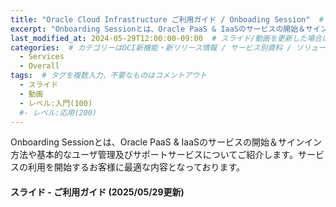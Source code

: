 ```yaml
---
title: "Oracle Cloud Infrastructure ご利用ガイド / Onboading Session"  # タイトル
excerpt: "Onboarding Sessionとは、Oracle PaaS & IaaSのサービスの開始＆サインイン方法や基本的なユーザ管理及びサポートサービスについてご紹介します。サービスの利用を開始するお客様に最適な内容となっております。"
last_modified_at: 2024-05-29T12:00:00-09:00  # スライド/動画を更新した場合はここを変更
categories:  # カテゴリーはOCI新機能・新リリース情報 / サービス別資料 / ソリューション別資料 / その他の資料 / 外部リンク  から選択
  - Services
  - Overall
tags:  # タグを複数入力、不要なものはコメントアウト
  - スライド
  - 動画
  - レベル:入門(100)
  #- レベル:応用(200)
---
```


<!-- 資料の説明を記載 (ここから) -->
Onboarding Sessionとは、Oracle PaaS & IaaSのサービスの開始＆サインイン方法や基本的なユーザ管理及びサポートサービスについてご紹介します。サービスの利用を開始するお客様に最適な内容となっております。
<!-- 資料の説明を記載 (ここから) -->


#### スライド - ご利用ガイド (2025/05/29更新)  <!-- 更新日を最新に変更 -->

<div style="max-width:768px">

<!-- Speakerdeckから Embeded リンクを取得して貼り付け (ここから) -->
<script async class="speakerdeck-embed" data-id="f2821cf202414dcba2b84035c15758e2" data-ratio="1.77777777777778" src="//speakerdeck.com/assets/embed.js"></script>
<!-- Speakerdeckから Embeded リンクを取得して貼り付け (ここまで) -->

</div>

